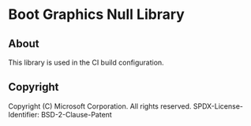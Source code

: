 # Boot Graphics Null Library

## About

This library is used in the CI build configuration.

## Copyright

Copyright (C) Microsoft Corporation. All rights reserved.
SPDX-License-Identifier: BSD-2-Clause-Patent
